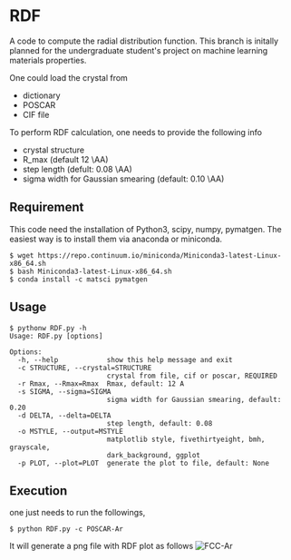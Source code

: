 # RDF
A code to compute the radial distribution function. This branch is initally planned for the undergraduate student's project on machine learning materials properties.

One could load the crystal from 
- dictionary
- POSCAR
- CIF file 

To perform RDF calculation, one needs to provide the following info
- crystal structure
- R_max (default 12 \AA)
- step length (defult: 0.08 \AA)
- sigma width for Gaussian smearing (default: 0.10 \AA)


## Requirement
This code need the installation of Python3, scipy, numpy, pymatgen. The easiest way is to install them via anaconda or miniconda.
```
$ wget https://repo.continuum.io/miniconda/Miniconda3-latest-Linux-x86_64.sh
$ bash Miniconda3-latest-Linux-x86_64.sh
$ conda install -c matsci pymatgen
```

## Usage
```
$ pythonw RDF.py -h
Usage: RDF.py [options]

Options:
  -h, --help            show this help message and exit
  -c STRUCTURE, --crystal=STRUCTURE
                        crystal from file, cif or poscar, REQUIRED
  -r Rmax, --Rmax=Rmax  Rmax, default: 12 A
  -s SIGMA, --sigma=SIGMA
                        sigma width for Gaussian smearing, default: 0.20
  -d DELTA, --delta=DELTA
                        step length, default: 0.08
  -o MSTYLE, --output=MSTYLE
                        matplotlib style, fivethirtyeight, bmh, grayscale,
                        dark_background, ggplot
  -p PLOT, --plot=PLOT  generate the plot to file, default: None
 ```
 ## Execution 
 one just needs to run the followings,
```
$ python RDF.py -c POSCAR-Ar
```
It will generate a png file with RDF plot as follows
![FCC-Ar](https://github.com/qzhu2017/RDF/blob/master/images/Ar.png)
